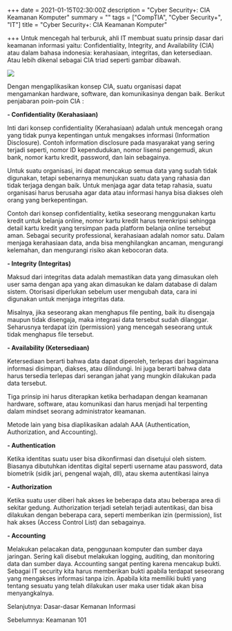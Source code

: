 +++
date = 2021-01-15T02:30:00Z
description = "Cyber Security+: CIA Keamanan Komputer"
summary = ""
tags = ["CompTIA", "Cyber Security+", "IT"]
title = "Cyber Security+: CIA Keamanan Komputer"

+++
Untuk mencegah hal terburuk, ahli IT membuat suatu prinsip dasar dari keamanan informasi yaitu: Confidentiality, Integrity, and Availability (CIA) atau dalam bahasa indonesia: kerahasiaan, integritas, dan ketersediaan. Atau lebih dikenal sebagai CIA triad seperti gambar dibawah.

![](https://course.adinusa.id/media/markdownx/dd4b7f7a-b44e-4f7a-88f4-a7c74b5edc6c.jpg)

Dengan mengaplikasikan konsep CIA, suatu organisasi dapat mengamankan hardware, software, dan komunikasinya dengan baik. Berikut penjabaran poin-poin CIA :

**- Confidentiality (Kerahasiaan)**

Inti dari konsep confidentiality (Kerahasiaan) adalah untuk mencegah orang yang tidak punya kepentingan untuk mengakses informasi (Information Disclosure). Contoh information disclosure pada masyarakat yang sering terjadi seperti, nomor ID kependudukan, nomor lisensi pengemudi, akun bank, nomor kartu kredit, password, dan lain sebagainya.

Untuk suatu organisasi, ini dapat mencakup semua data yang sudah tidak digunakan, tetapi sebenarnya menunjukan suatu data yang rahasia dan tidak terjaga dengan baik. Untuk menjaga agar data tetap rahasia, suatu organisasi harus berusaha agar data atau informasi hanya bisa diakses oleh orang yang berkepentingan.

Contoh dari konsep confidentiality, ketika seseorang menggunakan kartu kredit untuk belanja online, nomor kartu kredit harus terenkripsi sehingga detail kartu kredit yang tersimpan pada platform belanja online tersebut aman. Sebagai security professional, kerahasiaan adalah nomor satu. Dalam menjaga kerahasiaan data, anda bisa menghilangkan ancaman, mengurangi kelemahan, dan mengurangi risiko akan kebocoran data.

**- Integrity (Integritas)**

Maksud dari integritas data adalah memastikan data yang dimasukan oleh user sama dengan apa yang akan dimasukan ke dalam database di dalam sistem. Otorisasi diperlukan sebelum user mengubah data, cara ini digunakan untuk menjaga integritas data.

Misalnya, jika seseorang akan menghapus file penting, baik itu disengaja maupun tidak disengaja, maka integrasi data tersebut sudah dilanggar. Seharusnya terdapat izin (permission) yang mencegah seseorang untuk tidak menghapus file tersebut.

**- Availability (Ketersediaan)**

Ketersediaan berarti bahwa data dapat diperoleh, terlepas dari bagaimana informasi disimpan, diakses, atau dilindungi. Ini juga berarti bahwa data harus tersedia terlepas dari serangan jahat yang mungkin dilakukan pada data tersebut.

Tiga prinsip ini harus diterapkan ketika berhadapan dengan keamanan hardware, software, atau komunikasi dan harus menjadi hal terpenting dalam mindset seorang administrator keamanan.

Metode lain yang bisa diaplikasikan adalah AAA (Authentication, Authorization, and Accounting).

**- Authentication**

Ketika identitas suatu user bisa dikonfirmasi dan disetujui oleh sistem. Biasanya dibutuhkan identitas digital seperti username atau password, data biometrik (sidik jari, pengenal wajah, dll), atau skema autentikasi lainya

**- Authorization**

Ketika suatu user diberi hak akses ke beberapa data atau beberapa area di sekitar gedung. Authorization terjadi setelah terjadi autentikasi, dan bisa dilakukan dengan beberapa cara, seperti memberikan izin (permission), list hak akses (Access Control List) dan sebagainya.

**- Accounting**

Melakukan pelacakan data, penggunaan komputer dan sumber daya jaringan. Sering kali disebut melakukan logging, auditing, dan monitoring data dan sumber daya. Accounting sangat penting karena mencakup bukti. Sebagai IT security kita harus memberikan bukti apabila terdapat seseorang yang mengakses informasi tanpa izin. Apabila kita memiliki bukti yang tentang sesuatu yang telah dilakukan user maka user tidak akan bisa menyangkalnya.

Selanjutnya: Dasar-dasar Kemanan Informasi

Sebelumnya: Keamanan 101